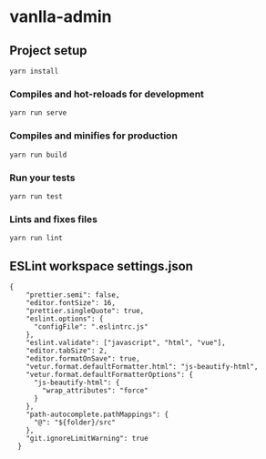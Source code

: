 # vanlla-admin

## Project setup

```
yarn install
```

### Compiles and hot-reloads for development

```
yarn run serve
```

### Compiles and minifies for production

```
yarn run build
```

### Run your tests

```
yarn run test
```

### Lints and fixes files

```
yarn run lint
```

## ESLint workspace settings.json

```
{
    "prettier.semi": false,
    "editor.fontSize": 16,
    "prettier.singleQuote": true,
    "eslint.options": {
      "configFile": ".eslintrc.js"
    },
    "eslint.validate": ["javascript", "html", "vue"],
    "editor.tabSize": 2,
    "editor.formatOnSave": true,
    "vetur.format.defaultFormatter.html": "js-beautify-html",
    "vetur.format.defaultFormatterOptions": {
      "js-beautify-html": {
        "wrap_attributes": "force"
      }
    },
    "path-autocomplete.pathMappings": {
      "@": "${folder}/src"
    },
    "git.ignoreLimitWarning": true
  }
```
